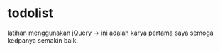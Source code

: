 # todolist
latihan menggunakan jQuery -> ini adalah karya pertama saya semoga kedpanya semakin baik. 

